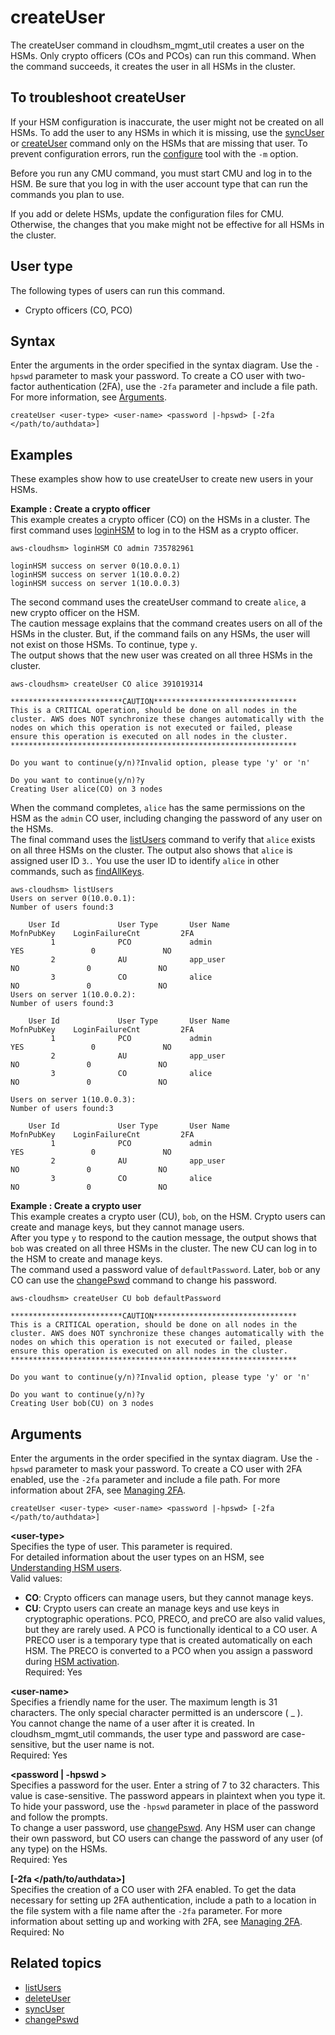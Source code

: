 # createUser<a name="cloudhsm_mgmt_util-createUser"></a>

The createUser command in cloudhsm\_mgmt\_util creates a user on the HSMs\. Only crypto officers \(COs and PCOs\) can run this command\. When the command succeeds, it creates the user in all HSMs in the cluster\. 

## To troubleshoot createUser<a name="troubleshoot-createuser"></a>

 If your HSM configuration is inaccurate, the user might not be created on all HSMs\. To add the user to any HSMs in which it is missing, use the [syncUser](cloudhsm_mgmt_util-syncUser.md) or [createUser](#cloudhsm_mgmt_util-createUser) command only on the HSMs that are missing that user\. To prevent configuration errors, run the [configure](configure-tool.md) tool with the `-m` option\. 

Before you run any CMU command, you must start CMU and log in to the HSM\. Be sure that you log in with the user account type that can run the commands you plan to use\.

If you add or delete HSMs, update the configuration files for CMU\. Otherwise, the changes that you make might not be effective for all HSMs in the cluster\.

## User type<a name="createUser-userType"></a>

The following types of users can run this command\.
+ Crypto officers \(CO, PCO\)

## Syntax<a name="createUser-syntax"></a>

Enter the arguments in the order specified in the syntax diagram\. Use the `-hpswd` parameter to mask your password\. To create a CO user with two\-factor authentication \(2FA\), use the `-2fa` parameter and include a file path\. For more information, see [Arguments](#createUser-params)\.

```
createUser <user-type> <user-name> <password |-hpswd> [-2fa </path/to/authdata>]
```

## Examples<a name="createUser-examples"></a>

These examples show how to use createUser to create new users in your HSMs\.

**Example : Create a crypto officer**  
This example creates a crypto officer \(CO\) on the HSMs in a cluster\. The first command uses [loginHSM](cloudhsm_mgmt_util-loginLogout.md) to log in to the HSM as a crypto officer\.  

```
aws-cloudhsm> loginHSM CO admin 735782961

loginHSM success on server 0(10.0.0.1)
loginHSM success on server 1(10.0.0.2)
loginHSM success on server 1(10.0.0.3)
```
The second command uses the createUser command to create `alice`, a new crypto officer on the HSM\.  
The caution message explains that the command creates users on all of the HSMs in the cluster\. But, if the command fails on any HSMs, the user will not exist on those HSMs\. To continue, type `y`\.  
The output shows that the new user was created on all three HSMs in the cluster\.  

```
aws-cloudhsm> createUser CO alice 391019314

*************************CAUTION********************************
This is a CRITICAL operation, should be done on all nodes in the
cluster. AWS does NOT synchronize these changes automatically with the
nodes on which this operation is not executed or failed, please
ensure this operation is executed on all nodes in the cluster.
****************************************************************

Do you want to continue(y/n)?Invalid option, please type 'y' or 'n'

Do you want to continue(y/n)?y
Creating User alice(CO) on 3 nodes
```
When the command completes, `alice` has the same permissions on the HSM as the `admin` CO user, including changing the password of any user on the HSMs\.  
The final command uses the [listUsers](cloudhsm_mgmt_util-listUsers.md) command to verify that `alice` exists on all three HSMs on the cluster\. The output also shows that `alice` is assigned user ID `3`\.`.` You use the user ID to identify `alice` in other commands, such as [findAllKeys](cloudhsm_mgmt_util-findAllKeys.md)\.  

```
aws-cloudhsm> listUsers
Users on server 0(10.0.0.1):
Number of users found:3

    User Id             User Type       User Name                          MofnPubKey    LoginFailureCnt         2FA
         1              PCO             admin                                   YES               0               NO
         2              AU              app_user                                 NO               0               NO
         3              CO              alice                                    NO               0               NO
Users on server 1(10.0.0.2):
Number of users found:3

    User Id             User Type       User Name                          MofnPubKey    LoginFailureCnt         2FA
         1              PCO             admin                                   YES               0               NO
         2              AU              app_user                                 NO               0               NO
         3              CO              alice                                    NO               0               NO

Users on server 1(10.0.0.3):
Number of users found:3

    User Id             User Type       User Name                          MofnPubKey    LoginFailureCnt         2FA
         1              PCO             admin                                   YES               0               NO
         2              AU              app_user                                 NO               0               NO
         3              CO              alice                                    NO               0               NO
```

**Example : Create a crypto user**  
This example creates a crypto user \(CU\), `bob`, on the HSM\. Crypto users can create and manage keys, but they cannot manage users\.   
After you type `y` to respond to the caution message, the output shows that `bob` was created on all three HSMs in the cluster\. The new CU can log in to the HSM to create and manage keys\.  
The command used a password value of `defaultPassword`\. Later, `bob` or any CO can use the [changePswd](cloudhsm_mgmt_util-changePswd.md) command to change his password\.  

```
aws-cloudhsm> createUser CU bob defaultPassword

*************************CAUTION********************************
This is a CRITICAL operation, should be done on all nodes in the
cluster. AWS does NOT synchronize these changes automatically with the
nodes on which this operation is not executed or failed, please
ensure this operation is executed on all nodes in the cluster.
****************************************************************

Do you want to continue(y/n)?Invalid option, please type 'y' or 'n'

Do you want to continue(y/n)?y
Creating User bob(CU) on 3 nodes
```

## Arguments<a name="createUser-params"></a>

Enter the arguments in the order specified in the syntax diagram\. Use the `-hpswd` parameter to mask your password\. To create a CO user with 2FA enabled, use the `-2fa` parameter and include a file path\. For more information about 2FA, see [Managing 2FA](manage-2fa.md)\.

```
createUser <user-type> <user-name> <password |-hpswd> [-2fa </path/to/authdata>]
```

**<user\-type>**  
Specifies the type of user\. This parameter is required\.   
For detailed information about the user types on an HSM, see [Understanding HSM users](manage-hsm-users.md#understanding-users)\.  
Valid values:  
+ **CO**: Crypto officers can manage users, but they cannot manage keys\. 
+ **CU**: Crypto users can create an manage keys and use keys in cryptographic operations\.
PCO, PRECO, and preCO are also valid values, but they are rarely used\. A PCO is functionally identical to a CO user\. A PRECO user is a temporary type that is created automatically on each HSM\. The PRECO is converted to a PCO when you assign a password during [HSM activation](activate-cluster.md)\.  
Required: Yes

**<user\-name>**  
Specifies a friendly name for the user\. The maximum length is 31 characters\. The only special character permitted is an underscore \( \_ \)\.  
You cannot change the name of a user after it is created\. In cloudhsm\_mgmt\_util commands, the user type and password are case\-sensitive, but the user name is not\.  
Required: Yes

**<password \| \-hpswd >**  
Specifies a password for the user\. Enter a string of 7 to 32 characters\. This value is case\-sensitive\. The password appears in plaintext when you type it\. To hide your password, use the `-hpswd` parameter in place of the password and follow the prompts\.   
To change a user password, use [changePswd](cloudhsm_mgmt_util-changePswd.md)\. Any HSM user can change their own password, but CO users can change the password of any user \(of any type\) on the HSMs\.  
Required: Yes

**\[\-2fa </path/to/authdata>\]**  
Specifies the creation of a CO user with 2FA enabled\. To get the data necessary for setting up 2FA authentication, include a path to a location in the file system with a file name after the `-2fa` parameter\. For more information about setting up and working with 2FA, see [Managing 2FA](manage-2fa.md)\.  
Required: No

## Related topics<a name="createUser-seealso"></a>
+ [listUsers](cloudhsm_mgmt_util-listUsers.md)
+ [deleteUser](cloudhsm_mgmt_util-deleteUser.md)
+ [syncUser](cloudhsm_mgmt_util-syncUser.md)
+ [changePswd](cloudhsm_mgmt_util-changePswd.md)